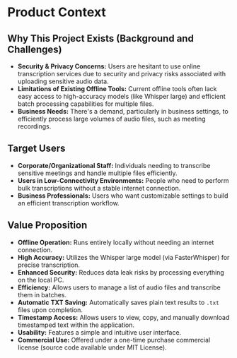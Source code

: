 # Product Context

## Why This Project Exists (Background and Challenges)

*   **Security & Privacy Concerns:** Users are hesitant to use online transcription services due to security and privacy risks associated with uploading sensitive audio data.
*   **Limitations of Existing Offline Tools:** Current offline tools often lack easy access to high-accuracy models (like Whisper large) and efficient batch processing capabilities for multiple files.
*   **Business Needs:** There's a demand, particularly in business settings, to efficiently process large volumes of audio files, such as meeting recordings.

## Target Users

*   **Corporate/Organizational Staff:** Individuals needing to transcribe sensitive meetings and handle multiple files efficiently.
*   **Users in Low-Connectivity Environments:** People who need to perform bulk transcriptions without a stable internet connection.
*   **Business Professionals:** Users who want customizable settings to build an efficient transcription workflow.

## Value Proposition

*   **Offline Operation:** Runs entirely locally without needing an internet connection.
*   **High Accuracy:** Utilizes the Whisper large model (via FasterWhisper) for precise transcription.
*   **Enhanced Security:** Reduces data leak risks by processing everything on the local PC.
*   **Efficiency:** Allows users to manage a list of audio files and transcribe them in batches.
*   **Automatic TXT Saving:** Automatically saves plain text results to `.txt` files upon completion.
*   **Timestamp Access:** Allows users to view, copy, and manually download timestamped text within the application.
*   **Usability:** Features a simple and intuitive user interface.
*   **Commercial Use:** Offered under a one-time purchase commercial license (source code available under MIT License).
